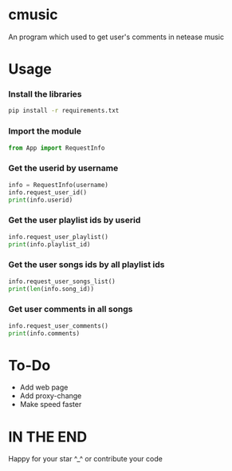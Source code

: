 # cmusic
An program which used to get user's comments in netease music 

# Usage
### Install the libraries 
```bash
pip install -r requirements.txt
```

### Import the module
```python
from App import RequestInfo
```

### Get the userid by username

```python
info = RequestInfo(username)
info.request_user_id()
print(info.userid)
```
### Get the user playlist ids by userid

```python
info.request_user_playlist()
print(info.playlist_id)
```

### Get the user songs ids by all playlist ids
```python
info.request_user_songs_list()
print(len(info.song_id))

```
### Get user comments in all songs
```python
info.request_user_comments()
print(info.comments)
```

# To-Do

* Add web page 
* Add proxy-change 
* Make speed faster 


# IN THE END
Happy for your star ^_^ or contribute your code

